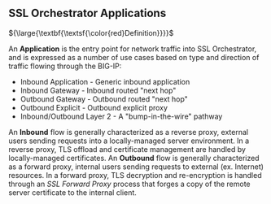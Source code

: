 ## SSL Orchestrator Applications

${\large{\textbf{\textsf{\color{red}Definition}}}}$

An **Application** is the entry point for network traffic into SSL Orchestrator, and is expressed as a number of use cases based on type and direction of traffic flowing through the BIG-IP:

* Inbound Application - Generic inbound application
* Inbound Gateway - Inbound routed "next hop"
* Outbound Gateway - Outbound routed "next hop"
* Outbound Explicit - Outbound explicit proxy
* Inbound/Outbound Layer 2 - A "bump-in-the-wire" pathway

An **Inbound** flow is generally characterized as a reverse proxy, external users sending requests into a locally-managed server environment. In a reverse proxy, TLS offload and certificate management are handled by locally-managed certificates. An **Outbound** flow is generally characterized as a forward proxy, internal users sending requests to external (ex. Internet) resources. In a forward proxy, TLS decryption and re-encryption is handled through an *SSL Forward Proxy* process that forges a copy of the remote server certificate to the internal client.









